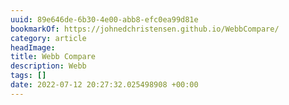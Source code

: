 ```yaml
---
uuid: 89e646de-6b30-4e00-abb8-efc0ea99d81e
bookmarkOf: https://johnedchristensen.github.io/WebbCompare/
category: article
headImage:
title: Webb Compare
description: Webb
tags: []
date: 2022-07-12 20:27:32.025498908 +00:00
---
```


